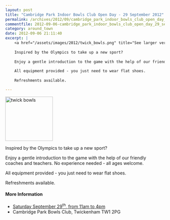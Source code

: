 ```yaml
---
layout: post
title: "Cambridge Park Indoor Bowls Club Open Day - 29 September 2012"
permalink: /archives/2012/09/cambridge_park_indoor_bowls_club_open_day_29_septe.html
commentfile: 2012-09-06-cambridge_park_indoor_bowls_club_open_day_29_septe
category: around_town
date: 2012-09-06 21:11:40
excerpt: |
    <a href="/assets/images/2012/twick_bowls.png" title="See larger version of - twick bowls"><img src="/assets/images/2012/twick_bowls_thumb.png" width="150" height="140" alt="twick bowls" class="photo right" /></a>
    
    Inspired by the Olympics to take up a new sport?
    
    Enjoy a gentle introduction to the game with the help of our friendly coaches and teachers. No experience needed - all ages welcome.
    
    All equipment provided - you just need to wear flat shoes.
    
    Refreshments available.

---
```


<a href="/assets/images/2012/twick_bowls.png" title="See larger version of - twick bowls"><img src="/assets/images/2012/twick_bowls_thumb.png" width="150" height="140" alt="twick bowls" class="photo right" /></a>

Inspired by the Olympics to take up a new sport?

Enjoy a gentle introduction to the game with the help of our friendly coaches and teachers. No experience needed - all ages welcome.

All equipment provided - you just need to wear flat shoes.

Refreshments available.

#### More Information

-   [Saturday September 29<sup>th</sup>, from 11am to 4pm](/event/event/200705143577)
-   Cambridge Park Bowls Club, Twickenham TW1 2PG
